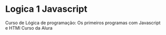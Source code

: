 # Logica 1 Javascript 
 Curso de Lógica de programação: Os primeiros programas com Javascript e HTMl Curso da Alura
